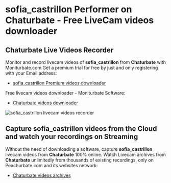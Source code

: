 # sofia_castrillon Performer on Chaturbate - Free LiveCam videos downloader

## Chaturbate Live Videos Recorder

Monitor and record livecam videos of **sofia_castrillon** from **Chaturbate** with Moniturbate.com
Get a premium trial for free by just and only registering with your Email address:
* [sofia_castrillon Premium videos downloader](https://moniturbate.com/request-demo-licence-key.html)

Free livecam videos downloader - Moniturbate Software:
* [Chaturbate videos downloader](https://moniturbate.com/moniturbate-download-software.html)

![sofia_castrillon livecam videos recorder](https://peachurnet.com/templates/moniturbate-software.png)


## Capture sofia_castrillon videos from the Cloud and watch your recordings on Streaming

Without the need of downloading a software, capture **sofia_castrillon** livecam videos from **Chaturbate** 100% online.
Watch Livecam archives from **Chaturbate** unlimitedly from thousands of existing recordings, only on Peachurbate.com and its websites network:
* [Chaturbate videos archives](https://peachurnet.com/)